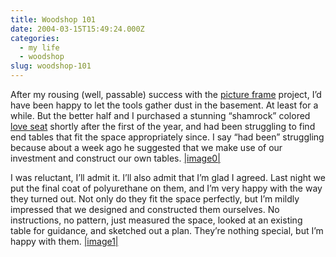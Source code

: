 ```yaml
---
title: Woodshop 101
date: 2004-03-15T15:49:24.000Z
categories:
  - my life
  - woodshop
slug: woodshop-101
---
```

After my rousing (well, passable) success with the [picture frame][1]  project, I’d have been happy to let the tools gather dust in the basement. At least for a while. But the better half and I purchased a stunning “shamrock” colored [love seat][2]  shortly after the first of the year, and had been struggling to find end tables that fit the space appropriately since. I say “had been” struggling because about a week ago he suggested that we make use of our investment and construct our own tables. [|image0|][3]

I was reluctant, I’ll admit it. I’ll also admit that I’m glad I agreed. Last night we put the final coat of polyurethane on them, and I’m very happy with the way they turned out. Not only do they fit the space perfectly, but I’m mildly impressed that we designed and constructed them ourselves. No instructions, no pattern, just measured the space, looked at an existing table for guidance, and sketched out a plan. They’re nothing special, but I’m happy with them. [|image1|][4]



 [1]: http://www.yergler.net/averages/archives/2004/02/25/the_fruits_of_my_labor
 [2]: http://eq3.com/cat-eq3/30009-03.html
 [3]: http://www.yergler.net/averages/archives/images/IMG_0808.
 [4]: http://www.yergler.net/averages/archives/images/IMG_0811.
